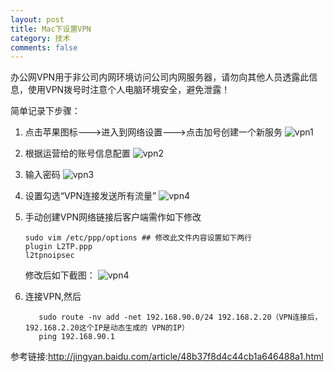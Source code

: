 ```yaml
---
layout: post
title: Mac下设置VPN
category: 技术
comments: false
---
```


办公网VPN用于非公司内网环境访问公司内网服务器，请勿向其他人员透露此信息，使用VPN拨号时注意个人电脑环境安全，避免泄露！

简单记录下步骤：

1. 点击苹果图标--->进入到网络设置--->点击加号创建一个新服务
	![vpn1](https://github.com/iWatching/blog/blob/gh-pages/images/vpn1.jpg?raw=true)
  
2. 根据运营给的账号信息配置
	![vpn2](https://github.com/iWatching/blog/blob/gh-pages/images/vpn2.png?raw=true)

3. 输入密码
	![vpn3](https://github.com/iWatching/blog/blob/gh-pages/images/vpn3.png?raw=true)

4. 设置勾选“VPN连接发送所有流量”
	![vpn4](https://github.com/iWatching/blog/blob/gh-pages/images/vpn4.png?raw=true) 

5. 手动创建VPN网络链接后客户端需作如下修改

	```
	sudo vim /etc/ppp/options ## 修改此文件内容设置如下两行	plugin L2TP.ppp	l2tpnoipsec
	
	```
	修改后如下截图：
	![vpn4](https://github.com/iWatching/blog/blob/gh-pages/images/vpn5.png?raw=true) 
	
6. 连接VPN,然后
	
	```	   sudo route -nv add -net 192.168.90.0/24 192.168.2.20（VPN连接后，192.168.2.20这个IP是动态生成的 VPN的IP）	   ping 192.168.90.1 
	```参考链接:<http://jingyan.baidu.com/article/48b37f8d4c44cb1a646488a1.html>